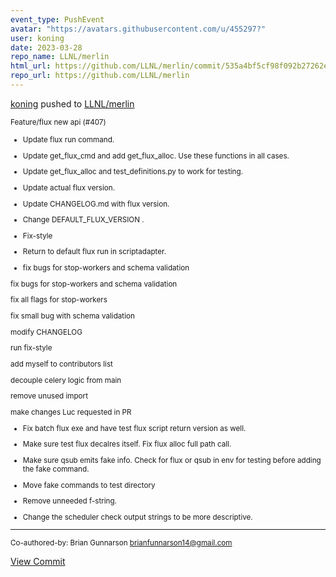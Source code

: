 ```yaml
---
event_type: PushEvent
avatar: "https://avatars.githubusercontent.com/u/455297?"
user: koning
date: 2023-03-28
repo_name: LLNL/merlin
html_url: https://github.com/LLNL/merlin/commit/535a4bf5cf98f092b27262e6fd8396b06ee11d76
repo_url: https://github.com/LLNL/merlin
---
```


<a href='https://github.com/koning' target='_blank'>koning</a> pushed to <a href='https://github.com/LLNL/merlin' target='_blank'>LLNL/merlin</a>

<small>Feature/flux new api (#407)

* Update flux run command.

* Update get_flux_cmd and add get_flux_alloc. Use these functions in all cases.

* Update get_flux_alloc and test_definitions.py to work for testing.

* Update actual flux version.

* Update CHANGELOG.md with flux version.

* Change DEFAULT_FLUX_VERSION .

* Fix-style

* Return to default flux run in scriptadapter.

* fix bugs for stop-workers and schema validation

fix bugs for stop-workers and schema validation

fix all flags for stop-workers

fix small bug with schema validation

modify CHANGELOG

run fix-style

add myself to contributors list

decouple celery logic from main

remove unused import

make changes Luc requested in PR

* Fix batch flux exe and have test flux script return version as well.

* Make sure test flux decalres itself.
Fix flux alloc full path call.

* Make sure qsub emits fake info.
Check for flux or qsub in env for testing before adding the fake command.

* Move fake commands to test directory

* Remove unneeded f-string.

* Change the scheduler check output strings to be more descriptive.

---------

Co-authored-by: Brian Gunnarson <brianfunnarson14@gmail.com></small>

<a href='https://github.com/LLNL/merlin/commit/535a4bf5cf98f092b27262e6fd8396b06ee11d76' target='_blank'>View Commit</a>
